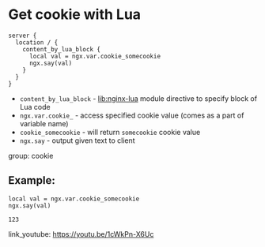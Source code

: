 # Get cookie with Lua

```nginx
server {
  location / {
    content_by_lua_block {
      local val = ngx.var.cookie_somecookie
      ngx.say(val)
    }
  }
}
```

- `content_by_lua_block` - [lib:nginx-lua](/nginx-lua/how-to-install-nginx-lua-module-in-ubuntu-ubuntuversion) module directive to specify block of Lua code
- `ngx.var.cookie_` - access specified cookie value (comes as a part of variable name)
- `cookie_somecookie` - will return `somecookie` cookie value
- `ngx.say` - output given text to client

group: cookie

## Example: 
```nginx
local val = ngx.var.cookie_somecookie
ngx.say(val)
```
```
123
```

link_youtube: https://youtu.be/1cWkPn-X6Uc
